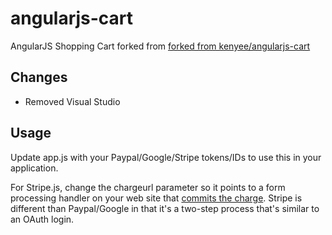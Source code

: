 angularjs-cart
==============

AngularJS Shopping Cart forked from [forked from kenyee/angularjs-cart](http://www.github.com/kenyee/angularjs-cart)

Changes
-------
* Removed Visual Studio

Usage
-----
Update app.js with your Paypal/Google/Stripe tokens/IDs to use this in your application.

For Stripe.js, change the chargeurl parameter so it points to a form processing handler on your web site that [commits the charge](https://stripe.com/docs/tutorials/charges).  Stripe is different than Paypal/Google in that it's a two-step process that's similar to an OAuth login.

